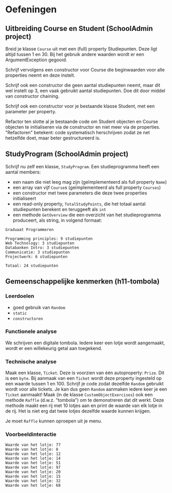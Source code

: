 # Oefeningen

## Uitbreiding Course en Student \(SchoolAdmin project\)

Breid je klasse `Course` uit met een \(full\) property Studiepunten. Deze ligt altijd tussen 1 en 30. Bij het gebruik andere waarden wordt er een ArgumentException gegooid.

Schrijf vervolgens een constructor voor Course die beginwaarden voor alle properties neemt en deze instelt.

Schrijf ook een constructor die geen aantal studiepunten neemt, maar dit wel instelt op 3, een vaak gebruikt aantal studiepunten. Doe dit door middel van constructor chaining.

Schrijf ook een constructor voor je bestaande klasse Student, met een parameter per property.

Refactor ten slotte al je bestaande code om Student objecten en Course objecten te initialiseren via de constructor en niet meer via de properties. "Refactoren" betekent: code systematisch herschrijven zodat ze net hetzelfde doet, maar beter gestructureerd is.

## StudyProgram \(SchoolAdmin project\)

Schrijf nu zelf een klasse, `StudyProgram`. Een studieprogramma heeft een aantal members:

* een naam die niet leeg mag zijn \(geïmplementeerd als full property `Name`\)
* een array van vijf `Course`s \(geïmplementeerd als full property `Courses`\)
* een constructor met twee parameters die deze twee properties initialiseert
* een read-only property, `TotalStudyPoints`, die het totaal aantal studiepunten berekent en teruggeeft als `int`
* een methode `GetOverview` die een overzicht van het studieprogramma produceert, als string, in volgend formaat:

```text
Graduaat Programmeren

Programming principles: 9 studiepunten
Web Technology: 3 studiepunten
Databanken Intro: 3 studiepunten
Communicatie: 3 studiepunten
Projectwerk: 6 studiepunten

Totaal: 24 studiepunten
```

## Gemeenschappelijke kenmerken \(h11-tombola\)

### Leerdoelen

* goed gebruik van `Random`
* `static`
* `constructoren`

### Functionele analyse

We schrijven een digitale tombola. Iedere keer een lotje wordt aangemaakt, wordt er een willekeurig getal aan toegekend.

### Technische analyse

Maak een klasse, `Ticket`. Deze is voorzien van één autoproperty: `Prize`. Dit is een `byte`. Bij aanmaak van een `Ticket` wordt deze property ingesteld op een waarde tussen 1 en 100. Schrijf je code zodat dezelfde `Random` gebruikt wordt voor alle tickets. Je kan dus geen `Random` aanmaken iedere keer je een `Ticket` aanmaakt! Maak \(in de klasse `CustomObjectExercises`\) ook een methode `Raffle` \(d.w.z. "tombola"\) om te demonstreren dat dit werkt. Deze methode maakt een rij met 10 lotjes aan en print de waarde van elk lotje in de rij. Het is niet erg dat twee lotjes dezelfde waarde kunnen krijgen.

Je moet `Raffle` kunnen oproepen uit je menu.

### Voorbeeldinteractie

```text
Waarde van het lotje: 77
Waarde van het lotje: 8
Waarde van het lotje: 12
Waarde van het lotje: 14
Waarde van het lotje: 51
Waarde van het lotje: 97
Waarde van het lotje: 20
Waarde van het lotje: 15
Waarde van het lotje: 32
Waarde van het lotje: 68
```

